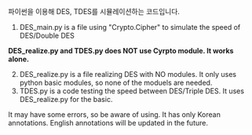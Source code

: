 파이썬을 이용해 DES, TDES를 시뮬레이션하는 코드입니다.

1. DES_main.py is a file using "Crypto.Cipher" to simulate the speed of DES/Double DES

**DES_realize.py and TDES.py does NOT use Cyrpto module. It works alone.**

2. DES_realize.py is a file realizing DES with NO modules. It only uses python basic modules, so none of the moduels are needed.
3. TDES.py is a code testing the speed between DES/Triple DES. It uses DES_realize.py for the basic.

It may have some errors, so be aware of using.
It has only Korean annotations. English annotations will be updated in the future.
